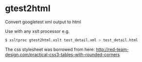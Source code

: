 # gtest2html
Convert googletest xml output to html

Use with any xslt processor e.g.
```bash
$ xsltproc gtest2html.xslt test_detail.xml > test_detail.html
```

The css stylesheet was borrowed from here: 
http://red-team-design.com/practical-css3-tables-with-rounded-corners
